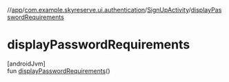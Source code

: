 //[app](../../../index.md)/[com.example.skyreserve.ui.authentication](../index.md)/[SignUpActivity](index.md)/[displayPasswordRequirements](display-password-requirements.md)

# displayPasswordRequirements

[androidJvm]\
fun [displayPasswordRequirements](display-password-requirements.md)()
